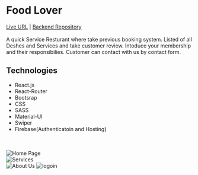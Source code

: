 # Food Lover

[Live URL](https://foodlover-02.web.app/) | [Backend Repository](https://github.com/sarowar-hosen1/food-lover-backend)
</br>
</br>
A quick Service Resturant where take previous booking system. Listed of all Deshes and Services and take customer review. Intoduce your membership and their responsibilies. Customer can contact with us by contact form.

## Technologies
<ul>
  <li>React.js</li>
  <li>React-Router</li>
  <li>Bootsrap</li>
  <li>CSS</li>
  <li>SASS</li>
  <li>Material-UI</li>
  <li>Swiper</li>
  <li>Firebase(Authenticatoin and Hosting)</li>
</ul>
</br>
</br>
<img src="https://i.ibb.co/cCq0CfF/food-lover-1.png" alt="Home Page"/>
</br>
<img src="https://i.ibb.co/DkD4p7X/food-lover-2.png" alt="Services"/>
</br>
<img src="https://i.ibb.co/nzm8yWz/food-lover-3.png" alt="About Us"/>
<img src="https://i.ibb.co/ccK8h05/login.png" alt="logoin" />
